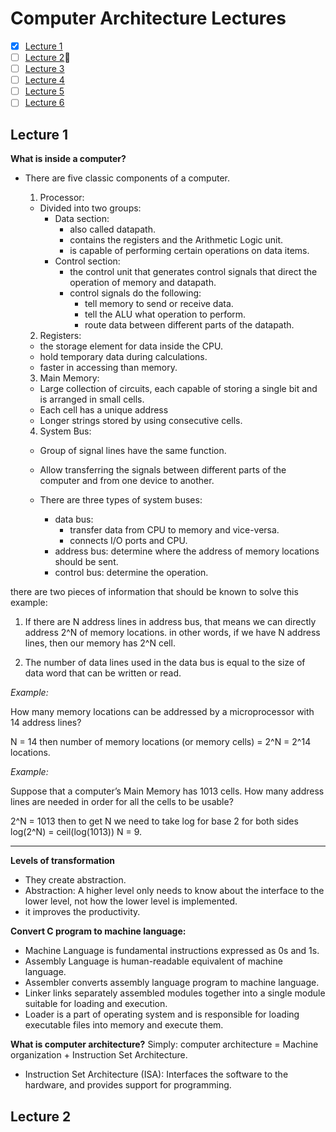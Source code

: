 # Computer Architecture Lectures

- [x] [Lecture 1](#lecture-1)
- [ ] [Lecture 2](#lecture-2):construction:
- [ ] [Lecture 3](#lecture-3)
- [ ] [Lecture 4](#lecture-4)
- [ ] [Lecture 5](#lecture-5)
- [ ] [Lecture 6](#lecture-6)

## Lecture 1

**What is inside a computer?**
- There are five classic components of a computer.
  1. Processor:
    * Divided into two groups:
      - Data section:
          * also called datapath.
          * contains the registers and the Arithmetic Logic unit.
          * is capable of performing certain operations on data items.
      - Control section:
          * the control unit that generates control signals that direct the operation of memory and datapath.
          * control signals do the following:
            - tell memory to send or receive data.
            - tell the ALU what operation to perform.
            - route data between different parts of the datapath.

  2. Registers:
    * the storage element for data inside the CPU.
    * hold temporary data during calculations.
    * faster in accessing than memory.

  3. Main Memory:
    * Large collection of circuits, each capable of storing a single bit and is arranged in small cells.
    * Each cell has a unique address
    * Longer strings stored by using consecutive cells.
    <!-- place image of main memory -->

  4. System Bus:
    * Group of signal lines have the same function.
    * Allow transferring the signals between different parts of the computer and from one device to another.
    * There are three types of system buses:
      - data bus:
        * transfer data from CPU to memory and vice-versa.
        * connects I/O ports and CPU.
      - address bus: determine where the address of memory locations should be sent.
      - control bus: determine the operation.

      <!-- place image of system bus -->


there are two pieces of information that should be known to solve this example:
1. If there are N address lines in address bus, that means we can directly address 2^N of memory locations.
in other words, if we have N address lines, then our memory has 2^N cell.

2. The number of data lines used in the data bus is equal to the
size of data word that can be written or read.

*Example:*

How many memory locations can be addressed by a microprocessor with 14 address lines?

N = 14
then number of memory locations (or memory cells) = 2^N = 2^14 locations.

*Example:*

Suppose that a computer’s Main Memory has 1013 cells. How many address lines are needed in order for all the cells to be usable?

2^N = 1013
then to get N we need to take log for base 2 for both sides
log(2^N) = ceil(log(1013))
N =  9.

---

**Levels of transformation**
<!-- place image of levels -->
* They create abstraction.
* Abstraction: A higher level only needs to know about the interface to the lower level, not how the lower level is implemented.
* it improves the productivity.

**Convert C program to machine language:**
<!-- place image of phases -->

* Machine Language is fundamental instructions expressed as 0s and 1s.
* Assembly Language is human-readable equivalent of machine language.
* Assembler converts assembly language program to machine language.
* Linker links separately assembled modules together into a single module suitable for loading and execution.
* Loader is a part of operating system and is responsible for loading executable files into memory and execute them.

**What is computer architecture?**
Simply:
computer architecture = Machine organization + Instruction Set Architecture.

* Instruction Set Architecture (ISA): Interfaces the software to the hardware, and provides support for programming.

<!-- place image of ISA -->

## Lecture 2
